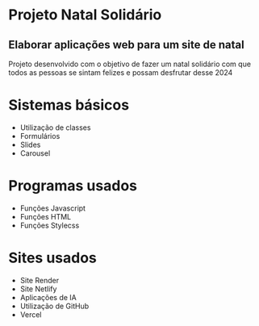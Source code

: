 # Projeto Natal Solidário

## Elaborar aplicações web para um site de natal

 Projeto desenvolvido com o objetivo de fazer um natal solidário com que todos as pessoas se sintam felizes e possam desfrutar desse 2024

 # Sistemas básicos

 * Utilização de classes 
 * Formulários
 * Slides 
 * Carousel

 # Programas usados 
 * Funções Javascript  
 * Funções HTML
 * Funções Stylecss

 # Sites usados
 * Site Render 
 * Site Netlify
 * Aplicações de IA 
 * Utilização de GitHub
 * Vercel 
